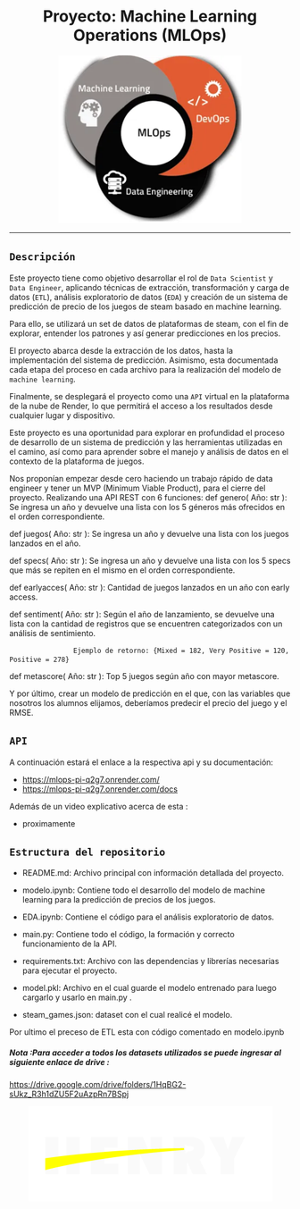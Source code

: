 

# <h1 align=center> **Proyecto: Machine Learning Operations (MLOps)** </h1>
                                            

<p align="center">
<img src="https://raw.githubusercontent.com/MatyTrova/PI-MLOps/main/imgs/mlops.png"  height=300>
</p>

--- 
## `Descripción`

Este proyecto tiene como objetivo desarrollar el rol de `Data Scientist` y `Data Engineer`, aplicando técnicas de extracción, transformación y carga de datos (`ETL`), análisis exploratorio de datos (`EDA`) y creación de un sistema de predicción de precio de los juegos de steam basado en machine learning.

Para ello, se utilizará un set de datos de plataformas de steam, con el fin de explorar, entender los patrones  y así generar predicciones en los precios.

El proyecto abarca desde la extracción de los datos, hasta la implementación del sistema de predicción. Asimismo, esta documentada cada etapa del proceso en cada archivo para la realización del modelo de `machine learning`.

Finalmente, se desplegará el proyecto como una `API` virtual en la plataforma de la nube de Render, lo que permitirá el acceso a los resultados desde cualquier lugar y dispositivo.

Este proyecto es una oportunidad para explorar en profundidad el proceso de desarrollo de un sistema de predicción y las herramientas utilizadas en el camino, así como para aprender sobre el manejo y análisis de datos en el contexto de la plataforma de juegos.

Nos proponían empezar desde cero haciendo un trabajo rápido de data engineer y tener un MVP (Minimum Viable Product), para el cierre del proyecto. Realizando una API REST con 6 funciones:  def genero( Año: str ): Se ingresa un año y devuelve una lista con los 5 géneros más ofrecidos en el orden correspondiente.

def juegos( Año: str ): Se ingresa un año y devuelve una lista con los juegos lanzados en el año.

def specs( Año: str ): Se ingresa un año y devuelve una lista con los 5 specs que más se repiten en el mismo en el orden correspondiente.

def earlyacces( Año: str ): Cantidad de juegos lanzados en un año con early access.

def sentiment( Año: str ): Según el año de lanzamiento, se devuelve una lista con la cantidad de registros que se encuentren categorizados con un análisis de sentimiento.

                    Ejemplo de retorno: {Mixed = 182, Very Positive = 120, Positive = 278}

def metascore( Año: str ): Top 5 juegos según año con mayor metascore.

Y por último, crear un modelo de predicción en el que, con las variables que nosotros los alumnos elijamos, deberíamos predecir el precio del juego y el RMSE.
## `API`

A continuación estará el enlace a la respectiva api y su documentación: 
+ https://mlops-pi-q2g7.onrender.com/
+ https://mlops-pi-q2g7.onrender.com/docs

Además de un video explicativo acerca de esta : 

+ proximamente

## `Estructura del repositorio`

+ README.md: Archivo principal con información detallada del proyecto.

+ modelo.ipynb: Contiene todo el desarrollo del modelo de machine learning para la predicción de precios de los juegos.

+ EDA.ipynb: Contiene el código para el análisis exploratorio de datos.

+ main.py: Contiene todo el código, la formación y correcto funcionamiento de la API.

+ requirements.txt: Archivo con las dependencias y librerías necesarias para ejecutar el proyecto.
+ model.pkl: Archivo en el cual guarde el modelo entrenado para luego cargarlo y usarlo en main.py .
+ steam_games.json: dataset con el cual realicé el modelo.

Por ultimo el preceso de ETL esta con código comentado en modelo.ipynb


##### Nota :Para acceder a todos los datasets utilizados se puede ingresar al siguiente enlace de drive : 

https://drive.google.com/drive/folders/1HqBG2-sUkz_R3h1dZU5F2uAzpRn7BSpj



<p align="center">
<img src="https://raw.githubusercontent.com/MatyTrova/PI-MLOps/main/imgs/henry.jpg"  alt="MLOps">
</p>
